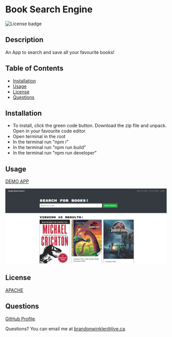 # Book Search Engine

![License badge](https://img.shields.io/badge/license-Apache-blue)

## Description

An App to search and save all your favourite books!

## Table of Contents

- [Installation](#installation)
- [Usage](#usage)
- [License](#license)
- [Questions](#questions)

## Installation

- To install, click the green code button. Download the zip file and unpack. Open in your favourite code editor.
- Open terminal in the root
- In the terminal run "npm i"
- In the terminal run "npm run build"
- In the terminal run "npm run developer"

## Usage

[DEMO APP](https://brandon-jate.herokuapp.com/)

![Screenshot](assets/images/screenshot.png)

## License

[APACHE](https://www.apache.org/licenses/LICENSE-2.0.txt)

## Questions

[GitHub Profile](https://github.com/bdubz93).

Questions? You can email me at brandonwinkler@live.ca.